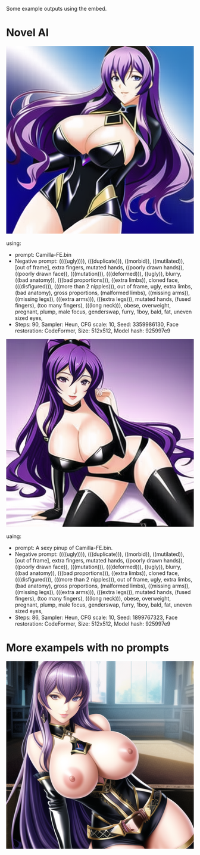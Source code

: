 Some example outputs using the embed.

# Novel AI

![1](https://github.com/Best-by-feb132024/Camilla-FE-embed/blob/main/example%20outputs/00326-3359986130-Camilla-FE.bin.png)

using:
* prompt: Camilla-FE.bin
* Negative prompt: ((((ugly)))), (((duplicate))), ((morbid)), ((mutilated)), [out of frame], extra fingers, mutated hands, ((poorly drawn hands)), ((poorly drawn face)), (((mutation))), (((deformed))), ((ugly)), blurry, ((bad anatomy)), (((bad proportions))), ((extra limbs)), cloned face, (((disfigured))), (((more than 2 nipples))), out of frame, ugly, extra limbs, (bad anatomy), gross proportions, (malformed limbs), ((missing arms)), ((missing legs)), (((extra arms))), (((extra legs))), mutated hands, (fused fingers), (too many fingers), (((long neck))), obese, overweight, pregnant, plump, male focus, genderswap, furry, 1boy, bald, fat, uneven sized eyes,
* Steps: 90, Sampler: Heun, CFG scale: 10, Seed: 3359986130, Face restoration: CodeFormer, Size: 512x512, Model hash: 925997e9


![2](https://github.com/Best-by-feb132024/Camilla-FE-embed/blob/main/example%20outputs/00327-1899767323-A%20sexy%20pinup%20of%20Camilla-FE.bin.png)

uaing:
* prompt: A sexy pinup of Camilla-FE.bin.
* Negative prompt: ((((ugly)))), (((duplicate))), ((morbid)), ((mutilated)), [out of frame], extra fingers, mutated hands, ((poorly drawn hands)), ((poorly drawn face)), (((mutation))), (((deformed))), ((ugly)), blurry, ((bad anatomy)), (((bad proportions))), ((extra limbs)), cloned face, (((disfigured))), (((more than 2 nipples))), out of frame, ugly, extra limbs, (bad anatomy), gross proportions, (malformed limbs), ((missing arms)), ((missing legs)), (((extra arms))), (((extra legs))), mutated hands, (fused fingers), (too many fingers), (((long neck))), obese, overweight, pregnant, plump, male focus, genderswap, furry, 1boy, bald, fat, uneven sized eyes,
* Steps: 86, Sampler: Heun, CFG scale: 10, Seed: 1899767323, Face restoration: CodeFormer, Size: 512x512, Model hash: 925997e9



# More exampels with no prompts

![](https://github.com/Best-by-feb132024/Camilla-FE-embed/blob/main/example%20outputs/camilla%20in%20a%20medevil%20castle%20(i%20forget%20prompt).png)
